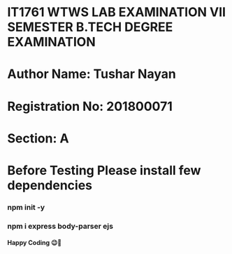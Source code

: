 # IT1761 WTWS LAB EXAMINATION VII SEMESTER B.TECH DEGREE EXAMINATION
# Author Name: Tushar Nayan
# Registration No: 201800071
# Section: A


# Before Testing Please install few  dependencies

### npm init -y
### npm i express body-parser ejs


#### Happy Coding 😉🙌